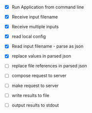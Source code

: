 - [x] Run Application from command line
- [x] Receive input filename
- [x] Receive multiple inputs
- [x] read local config
- [x] Read input filename - parse as json
- [x] replace values in parsed json
- [ ] replace file references in parsed json
- [ ] compose request to server
- [ ] make request to server
- [ ] write results to file
- [ ] output results to stdout

